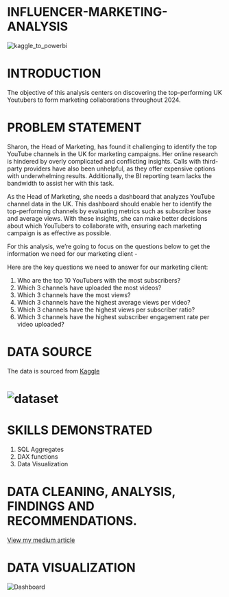 # INFLUENCER-MARKETING-ANALYSIS

![kaggle_to_powerbi](https://github.com/Temperance-Godwin/INFLUENCER-MARKETING-ANALYSIS/blob/main/kaggle_to_powerbi.gif)
# INTRODUCTION

The objective of this analysis centers on discovering the top-performing UK Youtubers to form marketing collaborations throughout 2024.

# PROBLEM STATEMENT

Sharon, the Head of Marketing, has found it challenging to identify the top YouTube channels in the UK for marketing campaigns. Her online research is hindered by overly complicated and conflicting insights. Calls with third-party providers have also been unhelpful, as they offer expensive options with underwhelming results. Additionally, the BI reporting team lacks the bandwidth to assist her with this task.

As the Head of Marketing, she needs a dashboard that analyzes YouTube channel data in the UK. This dashboard should enable her to identify the top-performing channels by evaluating metrics such as subscriber base and average views. With these insights, she can make better decisions about which YouTubers to collaborate with, ensuring each marketing campaign is as effective as possible.

For this analysis, we’re going to focus on the questions below to get the information we need for our marketing client -

Here are the key questions we need to answer for our marketing client:

1. Who are the top 10 YouTubers with the most subscribers?
2. Which 3 channels have uploaded the most videos?
3. Which 3 channels have the most views?
4. Which 3 channels have the highest average views per video?
5. Which 3 channels have the highest views per subscriber ratio?
6. Which 3 channels have the highest subscriber engagement rate per video uploaded?

# DATA SOURCE
The data is sourced from [Kaggle](https://www.kaggle.com/datasets/bhavyadhingra00020/top-100-social-media-influencers-2024-countrywise?resource=download)

# ![dataset](https://github.com/Temperance-Godwin/INFLUENCER-MARKETING-ANALYSIS/blob/main/dataset.png)

# SKILLS DEMONSTRATED

1. SQL Aggregates
2. DAX functions
3. Data Visualization

# DATA CLEANING, ANALYSIS, FINDINGS AND RECOMMENDATIONS.
[View my medium article](https://medium.com/@temperancegodwin/influencer-marketing-analysis-an-end-to-end-project-65b664b36c99)

# DATA VISUALIZATION
![Dashboard](https://github.com/Temperance-Godwin/INFLUENCER-MARKETING-ANALYSIS/blob/main/Dashboard.png)
